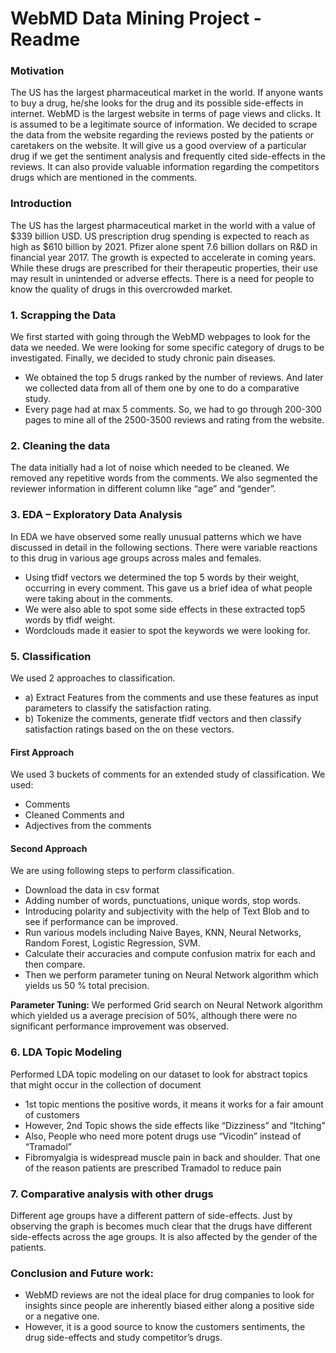 # WebMD Data Mining Project - Readme

### Motivation
  The US has the largest pharmaceutical market in the world. If anyone wants to buy a drug, he/she looks for the drug and its possible side-effects in internet. WebMD is the largest website in terms of page views and clicks. It is assumed to be a legitimate source of information. We decided to scrape the data from the website regarding the reviews posted by the patients or caretakers on the website. It will give us a good overview of a particular drug if we get the sentiment analysis and frequently cited side-effects in the reviews. It can also provide valuable information regarding the competitors drugs which are mentioned in the comments.

### Introduction
  The US has the largest pharmaceutical market in the world with a value of $339 billion USD. US prescription drug spending is expected to reach as high as $610 billion by 2021. Pfizer alone spent 7.6 billion dollars on R&D in financial year 2017. The growth is expected to accelerate in coming years. While these drugs are prescribed for their therapeutic properties, their use may result in unintended or adverse effects. There is a need for people to know the quality of drugs in this overcrowded market.

### 1.	Scrapping the Data
  We first started with going through the WebMD webpages to look for the data we needed. We were looking for some specific category of drugs to be investigated. Finally, we decided to study chronic pain diseases. 
 * We obtained the top 5 drugs ranked by the number of reviews. And later we collected data from all of them one by one to do a comparative study.
 * Every page had at max 5 comments. So, we had to go through 200-300 pages to mine all of the 2500-3500 reviews and rating from the website.
 
### 2.	Cleaning the data
  The data initially had a lot of noise which needed to be cleaned. We removed any repetitive words from the comments. We also   segmented the reviewer information in different column like “age” and “gender”. 

### 3.	EDA – Exploratory Data Analysis
  In EDA we have observed some really unusual patterns which we have discussed in detail in the following sections. There were   variable reactions to this drug in various age groups across males and females.

 * Using tfidf vectors we determined the top 5 words by their weight, occurring in every comment. This gave us a brief idea of what people were taking about in the comments.
 * We were also able to spot some side effects in these extracted top5 words by tfidf weight.
 * Wordclouds made it easier to spot the keywords we were looking for.

### 5.	Classification
 We used 2 approaches to classification.
 * a)	Extract Features from the comments and use these features as input parameters to classify the satisfaction rating.
 * b)	Tokenize the comments, generate tfidf vectors and then classify satisfaction ratings based on the on these vectors.

  #### First Approach

  We used 3 buckets of comments for an extended study of classification. We used:
  *	Comments
  *	Cleaned Comments and
  *	Adjectives from the comments

  #### Second Approach

  We are using following steps to perform classification.
  *	Download the data in csv format 
  *	Adding number of words, punctuations, unique words, stop words.
  *	Introducing polarity and subjectivity with the help of Text Blob and to see if performance can be improved.
  *	Run various models including Naive Bayes, KNN, Neural Networks, Random Forest, Logistic Regression, SVM. 
  *	Calculate their accuracies and compute confusion matrix for each and then compare.
  *	Then we perform parameter tuning on Neural Network algorithm which yields us 50 % total precision.

  **Parameter Tuning:** We performed Grid search on Neural Network algorithm which yielded us a average precision of 50%, although   there were no significant performance improvement was observed.
  
### 6.	LDA Topic Modeling
  Performed LDA topic modeling on our dataset to look for abstract topics that might occur in the collection of document
  *	1st topic mentions the positive words, it means it works for a fair amount of customers 
  *	However, 2nd Topic shows the side effects like “Dizziness” and “Itching”
  *	Also, People who need more potent drugs use “Vicodin” instead of “Tramadol”
  *	Fibromyalgia is widespread muscle pain in back and shoulder. That one of the reason patients are prescribed Tramadol to   reduce pain

### 7.	Comparative analysis with other drugs
  Different age groups have a different pattern of side-effects. Just by observing the graph is becomes much clear that the     drugs have different side-effects across the age groups. It is also affected by the gender of the patients.

### Conclusion and Future work:

  *	WebMD reviews are not the ideal place for drug companies to look for insights since people are inherently biased either along a positive side or a negative one.
  *	However, it is a good source to know the customers sentiments, the drug side-effects and study competitor’s drugs.
